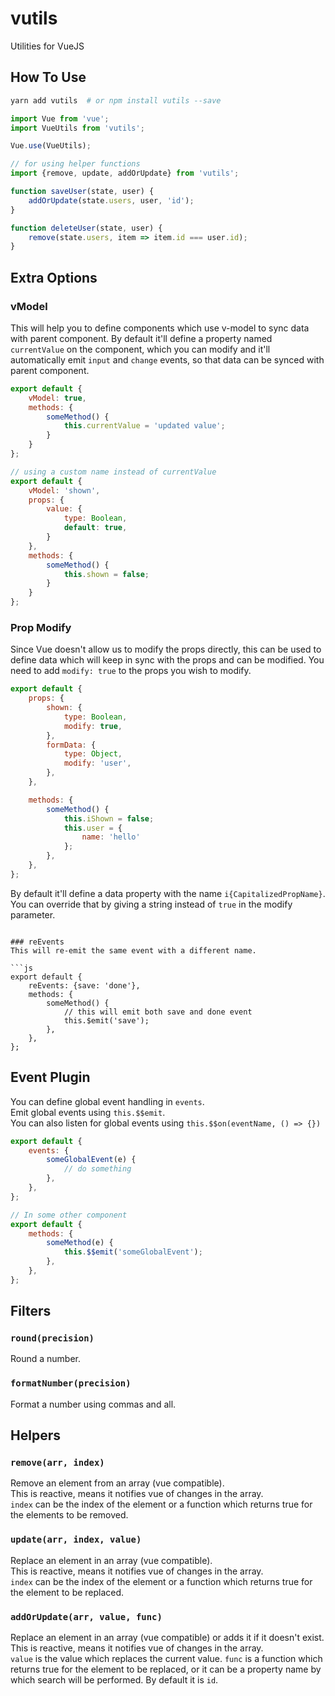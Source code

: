 # vutils
Utilities for VueJS

## How To Use
```bash
yarn add vutils  # or npm install vutils --save
```

```js
import Vue from 'vue';
import VueUtils from 'vutils';

Vue.use(VueUtils);
```

```js
// for using helper functions
import {remove, update, addOrUpdate} from 'vutils';

function saveUser(state, user) {
	addOrUpdate(state.users, user, 'id');
}

function deleteUser(state, user) {
	remove(state.users, item => item.id === user.id);
}
```

## Extra Options
### vModel
This will help you to define components which use v-model to sync data with parent component. By default it'll define a property named `currentValue` on the component, which you can modify and it'll automatically emit `input` and `change` events, so that data can be synced with parent component.

```js
export default {
	vModel: true,
	methods: {
		someMethod() {
			this.currentValue = 'updated value';
		}
	}
};
```

```js
// using a custom name instead of currentValue
export default {
	vModel: 'shown',
	props: {
		value: {
			type: Boolean,
			default: true,
		}
	},
	methods: {
		someMethod() {
			this.shown = false;
		}
	}
};
```
### Prop Modify
Since Vue doesn't allow us to modify the props directly, this can be used to define data which will keep in sync with the props and can be modified. You need to add `modify: true` to the props you wish to modify.

```js
export default {
	props: {
		shown: {
			type: Boolean,
			modify: true,
		},
		formData: {
			type: Object,
			modify: 'user',
		},
	},

	methods: {
		someMethod() {
			this.iShown = false;
			this.user = {
				name: 'hello'
			};
		},
	},
};
```

By default it'll define a data property with the name `i{CapitalizedPropName}`. You can override that by giving a string instead of `true` in the modify parameter.
```

### reEvents
This will re-emit the same event with a different name.

```js
export default {
	reEvents: {save: 'done'},
	methods: {
		someMethod() {
			// this will emit both save and done event
			this.$emit('save');
		},
	},
};
```

## Event Plugin
You can define global event handling in `events`.  
Emit global events using `this.$$emit`.  
You can also listen for global events using `this.$$on(eventName, () => {})`

```js
export default {
	events: {
		someGlobalEvent(e) {
			// do something
		},
	},
};

// In some other component
export default {
	methods: {
		someMethod(e) {
			this.$$emit('someGlobalEvent');
		},
	},
};
```

## Filters
### `round(precision)`
Round a number.

### `formatNumber(precision)`
Format a number using commas and all.

## Helpers
### `remove(arr, index)`
Remove an element from an array (vue compatible).  
This is reactive, means it notifies vue of changes in the array.  
`index` can be the index of the element or a function which returns true for the elements to be removed.

### `update(arr, index, value)`
Replace an element in an array (vue compatible).  
This is reactive, means it notifies vue of changes in the array.  
`index` can be the index of the element or a function which returns true for the element to be replaced.  

### `addOrUpdate(arr, value, func)`
Replace an element in an array (vue compatible) or adds it if it doesn't exist.  
This is reactive, means it notifies vue of changes in the array.  
`value` is the value which replaces the current value.
`func` is a function which returns true for the element to be replaced, or it can be a property name by which search will be performed. By default it is `id`.
